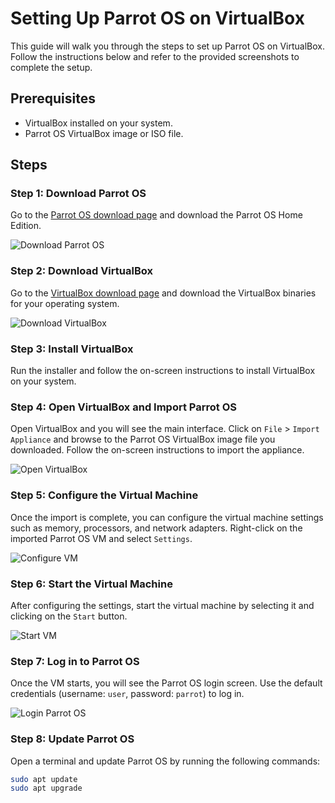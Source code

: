 # Setting Up Parrot OS on VirtualBox

This guide will walk you through the steps to set up Parrot OS on VirtualBox. Follow the instructions below and refer to the provided screenshots to complete the setup.

## Prerequisites
- VirtualBox installed on your system.
- Parrot OS VirtualBox image or ISO file.

## Steps

### Step 1: Download Parrot OS
Go to the [Parrot OS download page](https://www.parrotsec.org/download/) and download the Parrot OS Home Edition.

![Download Parrot OS](https://raw.githubusercontent.com/your-username/your-repo-name/main/path/to/screenshot1.png)

### Step 2: Download VirtualBox
Go to the [VirtualBox download page](https://www.virtualbox.org/wiki/Downloads) and download the VirtualBox binaries for your operating system.

![Download VirtualBox](https://raw.githubusercontent.com/your-username/your-repo-name/main/path/to/screenshot2.png)

### Step 3: Install VirtualBox
Run the installer and follow the on-screen instructions to install VirtualBox on your system.

### Step 4: Open VirtualBox and Import Parrot OS
Open VirtualBox and you will see the main interface. Click on `File` > `Import Appliance` and browse to the Parrot OS VirtualBox image file you downloaded. Follow the on-screen instructions to import the appliance.

![Open VirtualBox](https://raw.githubusercontent.com/your-username/your-repo-name/main/path/to/screenshot3.png)

### Step 5: Configure the Virtual Machine
Once the import is complete, you can configure the virtual machine settings such as memory, processors, and network adapters. Right-click on the imported Parrot OS VM and select `Settings`.

![Configure VM](https://raw.githubusercontent.com/your-username/your-repo-name/main/path/to/screenshot4.png)

### Step 6: Start the Virtual Machine
After configuring the settings, start the virtual machine by selecting it and clicking on the `Start` button.

![Start VM](https://raw.githubusercontent.com/your-username/your-repo-name/main/path/to/screenshot5.png)

### Step 7: Log in to Parrot OS
Once the VM starts, you will see the Parrot OS login screen. Use the default credentials (username: `user`, password: `parrot`) to log in.

![Login Parrot OS](https://raw.githubusercontent.com/your-username/your-repo-name/main/path/to/screenshot6.png)

### Step 8: Update Parrot OS
Open a terminal and update Parrot OS by running the following commands:
```bash
sudo apt update
sudo apt upgrade
